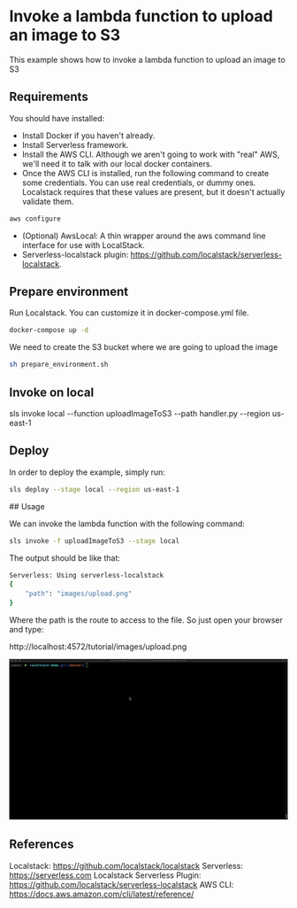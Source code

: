 # Invoke a lambda function to upload an image to S3

This example shows how to invoke a lambda function to upload an image to S3

## Requirements

You should have installed:

- Install Docker if you haven't already.
- Install Serverless framework.
- Install the AWS CLI. Although we aren't going to work with "real" AWS, we'll need it to talk with our local docker containers.
- Once the AWS CLI is installed, run the following command to create some credentials. You can use real credentials, or dummy ones. Localstack requires that these values are present, but it doesn't actually validate them.
```bash
aws configure
```
- (Optional) AwsLocal: A thin wrapper around the aws command line interface for use with LocalStack.
- Serverless-localstack plugin: https://github.com/localstack/serverless-localstack.

## Prepare environment

Run Localstack. You can customize it in docker-compose.yml file.
```bash
docker-compose up -d
```

We need to create the S3 bucket where we are going to upload the image 

```bash
sh prepare_environment.sh

```
## Invoke on local
sls invoke local --function uploadImageToS3 --path handler.py --region us-east-1

## Deploy

In order to deploy the example, simply run:

```bash
sls deploy --stage local --region us-east-1
```
## Usage

We can invoke the lambda function with the following command:
```bash
sls invoke -f uploadImageToS3 --stage local
```

The output should be like that:
```bash
Serverless: Using serverless-localstack
{
    "path": "images/upload.png"
}
```

Where the path is the route to access to the file. So just open your browser and type:

http://localhost:4572/tutorial/images/upload.png

![](demo.gif)

## References

Localstack: https://github.com/localstack/localstack
Serverless: https://serverless.com
Localstack Serverless Plugin: https://github.com/localstack/serverless-localstack
AWS CLI: https://docs.aws.amazon.com/cli/latest/reference/
